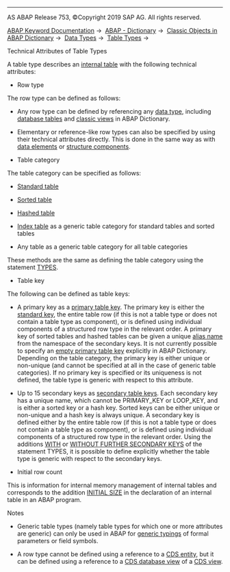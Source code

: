  

* * *

AS ABAP Release 753, ©Copyright 2019 SAP AG. All rights reserved.

[ABAP Keyword Documentation](javascript:call_link\('abenabap.htm'\)) →  [ABAP - Dictionary](javascript:call_link\('abenabap_dictionary.htm'\)) →  [Classic Objects in ABAP Dictionary](javascript:call_link\('abenddic_classical_objects.htm'\)) →  [Data Types](javascript:call_link\('abenddic_data_types.htm'\)) →  [Table Types](javascript:call_link\('abenddic_table_types.htm'\)) → 

Technical Attributes of Table Types

A table type describes an [internal table](javascript:call_link\('abeninternal_table_glosry.htm'\) "Glossary Entry") with the following technical attributes:

-   Row type

The row type can be defined as follows:

-   Any row type can be defined by referencing any [data type](javascript:call_link\('abenddic_data_types.htm'\)), including [database tables](javascript:call_link\('abenddic_database_tables.htm'\)) and [classic views](javascript:call_link\('abenddic_classical_views.htm'\)) in ABAP Dictionary.

-   Elementary or reference-like row types can also be specified by using their technical attributes directly. This is done in the same way as with [data elements](javascript:call_link\('abenddic_data_elements.htm'\)) or [structure components](javascript:call_link\('abenddic_structures_tech.htm'\)).

-   Table category

The table category can be specified as follows:

-   [Standard table](javascript:call_link\('abenstandard_table_glosry.htm'\) "Glossary Entry")

-   [Sorted table](javascript:call_link\('abensorted_table_glosry.htm'\) "Glossary Entry")

-   [Hashed table](javascript:call_link\('abenhashed_table_glosry.htm'\) "Glossary Entry")

-   [Index table](javascript:call_link\('abenindex_table_glosry.htm'\) "Glossary Entry") as a generic table category for standard tables and sorted tables

-   Any table as a generic table category for all table categories

These methods are the same as defining the table category using the statement [TYPES](javascript:call_link\('abaptypes_tabkind.htm'\)).

-   Table key

The following can be defined as table keys:

-   A primary key as a [primary table key](javascript:call_link\('abenprimary_table_key_glosry.htm'\) "Glossary Entry"). The primary key is either the [standard key](javascript:call_link\('abenstandard_key_glosry.htm'\) "Glossary Entry"), the entire table row (if this is not a table type or does not contain a table type as component), or is defined using individual components of a structured row type in the relevant order. A primary key of sorted tables and hashed tables can be given a unique [alias name](javascript:call_link\('abenalias_glosry.htm'\) "Glossary Entry") from the namespace of the secondary keys. It is not currently possible to specify an [empty primary table key](javascript:call_link\('abenitab_empty_key.htm'\)) explicitly in ABAP Dictionary. Depending on the table category, the primary key is either unique or non-unique (and cannot be specified at all in the case of generic table categories). If no primary key is specified or its uniqueness is not defined, the table type is generic with respect to this attribute.

-   Up to 15 secondary keys as [secondary table keys](javascript:call_link\('abensecondary_table_key_glosry.htm'\) "Glossary Entry"). Each secondary key has a unique name, which cannot be PRIMARY\_KEY or LOOP\_KEY, and is either a sorted key or a hash key. Sorted keys can be either unique or non-unique and a hash key is always unique. A secondary key is defined either by the entire table row (if this is not a table type or does not contain a table type as component), or is defined using individual components of a structured row type in the relevant order. Using the additions [WITH](javascript:call_link\('abaptypes_keydef.htm'\)) or [WITHOUT FURTHER SECONDARY KEYS](javascript:call_link\('abaptypes_keydef.htm'\)) of the statement TYPES, it is possible to define explicitly whether the table type is generic with respect to the secondary keys.

-   Initial row count

This is information for internal memory management of internal tables and corresponds to the addition [INITIAL SIZE](javascript:call_link\('abaptypes_itab.htm'\)) in the declaration of an internal table in an ABAP program.

Notes

-   Generic table types (namely table types for which one or more attributes are generic) can only be used in ABAP for [generic typings](javascript:call_link\('abengeneric_typing_glosry.htm'\) "Glossary Entry") of formal parameters or field symbols.

-   A row type cannot be defined using a reference to a [CDS entity](javascript:call_link\('abencds_entity_glosry.htm'\) "Glossary Entry"), but it can be defined using a reference to a [CDS database view](javascript:call_link\('abencds_database_view_glosry.htm'\) "Glossary Entry") of a [CDS view](javascript:call_link\('abencds_entity_glosry.htm'\) "Glossary Entry").